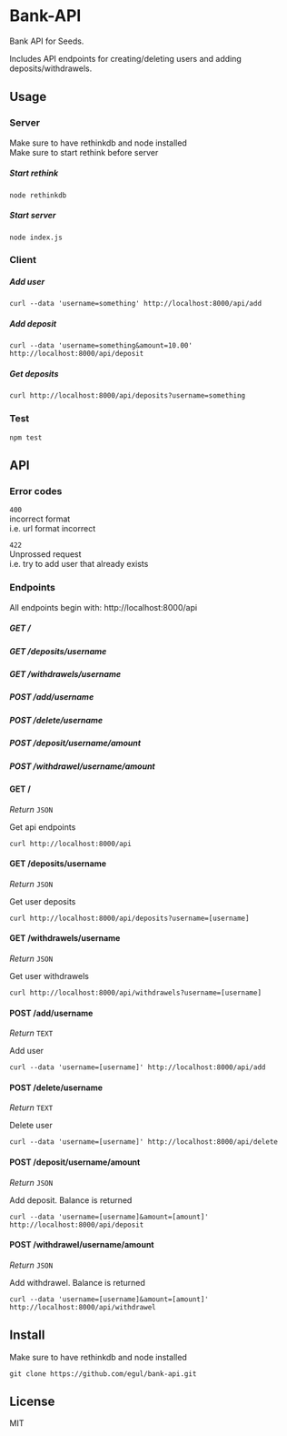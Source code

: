 # Bank-API

Bank API for Seeds.

Includes API endpoints for creating/deleting users and adding deposits/withdrawels.  

## Usage

### Server

Make sure to have rethinkdb and node installed  
Make sure to start rethink before server

##### Start rethink
`node rethinkdb`
##### Start server
`node index.js`

### Client
##### Add user
`curl --data 'username=something' http://localhost:8000/api/add`  
##### Add deposit
`curl --data 'username=something&amount=10.00' http://localhost:8000/api/deposit`  
##### Get deposits
`curl http://localhost:8000/api/deposits?username=something`

### Test
`npm test`

## API

### Error codes

`400`  
incorrect format  
i.e. url format incorrect

`422`  
Unprossed request  
i.e. try to add user that already exists

### Endpoints

All endpoints begin with: http://localhost:8000/api

##### GET /
##### GET /deposits/username
##### GET /withdrawels/username
##### POST /add/username
##### POST /delete/username
##### POST /deposit/username/amount
##### POST /withdrawel/username/amount

#### GET /
*Return* `JSON`

Get api endpoints

`curl http://localhost:8000/api`

#### GET /deposits/username
*Return* `JSON`

Get user deposits

`curl http://localhost:8000/api/deposits?username=[username]`

#### GET /withdrawels/username
*Return* `JSON`

Get user withdrawels

`curl http://localhost:8000/api/withdrawels?username=[username]`

#### POST /add/username
*Return* `TEXT`

Add user

`curl --data 'username=[username]' http://localhost:8000/api/add`

#### POST /delete/username
*Return* `TEXT`

Delete user

`curl --data 'username=[username]' http://localhost:8000/api/delete`

#### POST /deposit/username/amount
*Return* `JSON`

Add deposit. Balance is returned

`curl --data 'username=[username]&amount=[amount]' http://localhost:8000/api/deposit`

#### POST /withdrawel/username/amount
*Return* `JSON`

Add withdrawel. Balance is returned

`curl --data 'username=[username]&amount=[amount]' http://localhost:8000/api/withdrawel`

## Install

Make sure to have rethinkdb and node installed

```git clone https://github.com/egul/bank-api.git```

## License
MIT
